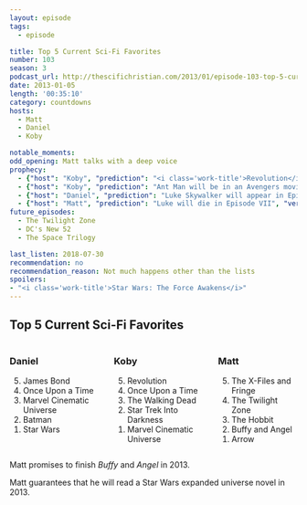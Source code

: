 ```yaml
---
layout: episode
tags:
  - episode

title: Top 5 Current Sci-Fi Favorites
number: 103
season: 3
podcast_url: http://thescifichristian.com/2013/01/episode-103-top-5-current-sci-fi-favorites/
date: 2013-01-05
length: '00:35:10'
category: countdowns
hosts:
  - Matt
  - Daniel
  - Koby

notable_moments:
odd_opening: Matt talks with a deep voice
prophecy: 
  - {"host": "Koby", "prediction": "<i class='work-title'>Revolution</i> will not be canceled in two years", "veracity": false, "comments": "It was cancelled one year, four months later"}
  - {"host": "Koby", "prediction": "Ant Man will be in an Avengers movie before his own movie", "veracity": false, "comments": ""}
  - {"host": "Daniel", "prediction": "Luke Skywalker will appear in Episode VII", "veracity": true, "comments": ""}
  - {"host": "Matt", "prediction": "Luke will die in Episode VII", "veracity": false, "comments": ""}
future_episodes:
  - The Twilight Zone
  - DC's New 52
  - The Space Trilogy

last_listen: 2018-07-30 
recommendation: no
recommendation_reason: Not much happens other than the lists
spoilers:
- "<i class='work-title'>Star Wars: The Force Awakens</i>"
---
```


<div class="top-five">
  <h2 class="has-text-centered">Top 5 Current Sci-Fi Favorites</h2>
  <div class="columns">
    <div class="column daniel">
      <h3>Daniel</h3>
      <ol reversed>
        <li>James Bond
        <li>Once Upon a Time 
        <li>Marvel Cinematic Universe
        <li>Batman
        <li>Star Wars
      </ol>
    </div>
    <div class="column koby">
      <h3>Koby</h3>
      <ol reversed>
        <li>Revolution
        <li>Once Upon a Time
        <li>The Walking Dead
        <li>Star Trek Into Darkness
        <li>Marvel Cinematic Universe
      </ol>
    </div>
    <div class="column matt">
      <h3>Matt</h3>
      <ol reversed>
        <li>The X-Files and Fringe
        <li>The Twilight Zone
        <li>The Hobbit
        <li>Buffy and Angel
        <li>Arrow
      </ol>
    </div>
  </div>
</div>

Matt promises to finish <i class="work-title">Buffy</i> and <i class="work-title">Angel</i> in 2013.

Matt guarantees that he will read a Star Wars expanded universe novel in 2013.